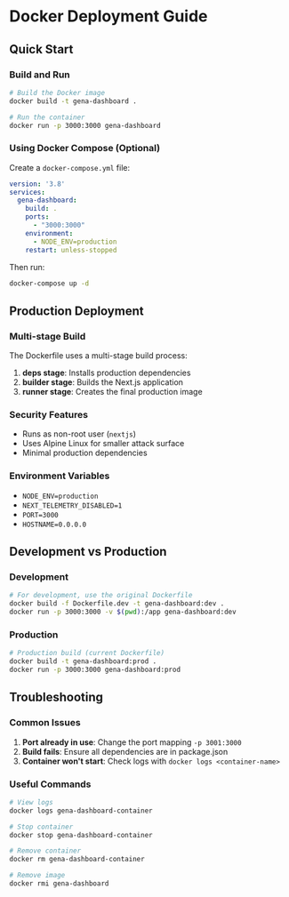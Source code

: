 # Docker Deployment Guide

## Quick Start

### Build and Run
```bash
# Build the Docker image
docker build -t gena-dashboard .

# Run the container
docker run -p 3000:3000 gena-dashboard
```

### Using Docker Compose (Optional)
Create a `docker-compose.yml` file:
```yaml
version: '3.8'
services:
  gena-dashboard:
    build: .
    ports:
      - "3000:3000"
    environment:
      - NODE_ENV=production
    restart: unless-stopped
```

Then run:
```bash
docker-compose up -d
```

## Production Deployment

### Multi-stage Build
The Dockerfile uses a multi-stage build process:
1. **deps stage**: Installs production dependencies
2. **builder stage**: Builds the Next.js application
3. **runner stage**: Creates the final production image

### Security Features
- Runs as non-root user (`nextjs`)
- Uses Alpine Linux for smaller attack surface
- Minimal production dependencies

### Environment Variables
- `NODE_ENV=production`
- `NEXT_TELEMETRY_DISABLED=1`
- `PORT=3000`
- `HOSTNAME=0.0.0.0`

## Development vs Production

### Development
```bash
# For development, use the original Dockerfile
docker build -f Dockerfile.dev -t gena-dashboard:dev .
docker run -p 3000:3000 -v $(pwd):/app gena-dashboard:dev
```

### Production
```bash
# Production build (current Dockerfile)
docker build -t gena-dashboard:prod .
docker run -p 3000:3000 gena-dashboard:prod
```

## Troubleshooting

### Common Issues
1. **Port already in use**: Change the port mapping `-p 3001:3000`
2. **Build fails**: Ensure all dependencies are in package.json
3. **Container won't start**: Check logs with `docker logs <container-name>`

### Useful Commands
```bash
# View logs
docker logs gena-dashboard-container

# Stop container
docker stop gena-dashboard-container

# Remove container
docker rm gena-dashboard-container

# Remove image
docker rmi gena-dashboard
``` 